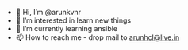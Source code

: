 - 👋 Hi, I’m @arunkvnr
- 👀 I’m interested in learn new things
- 🌱 I’m currently learning ansible
- 📫 How to reach me - drop mail to arunhcl@live.in

<!---
arunkvnr/arunkvnr is a ✨ special ✨ repository because its `README.md` (this file) appears on your GitHub profile.
You can click the Preview link to take a look at your changes.
--->
